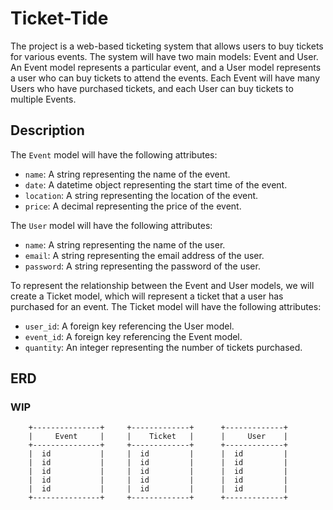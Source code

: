 # Ticket-Tide
The project is a web-based ticketing system that allows users to buy tickets for various events. The system will have two main models: Event and User. An Event model represents a particular event, and a User model represents a user who can buy tickets to attend the events. Each Event will have many Users who have purchased tickets, and each User can buy tickets to multiple Events.

## Description

The ```Event``` model will have the following attributes:

* ```name```: A string representing the name of the event.
* ```date```: A datetime object representing the start time of the event.
* ```location```: A string representing the location of the event.
* ```price```: A decimal representing the price of the event.

The ```User``` model will have the following attributes:

* ```name```: A string representing the name of the user.
* ```email```: A string representing the email address of the user.
* ```password```: A string representing the password of the user.

To represent the relationship between the Event and User models, we will create a Ticket model, which will represent a ticket that a user has purchased for an event. The Ticket model will have the following attributes:

* ```user_id```: A foreign key referencing the User model.
* ```event_id```: A foreign key referencing the Event model.
* ```quantity```: An integer representing the number of tickets purchased.

## ERD
### WIP
```
    +---------------+     +-------------+      +-------------+
    |     Event     |     |    Ticket   |      |     User    |
    +---------------+     +-------------+      +-------------+
    |  id           |     |  id         |      |  id         |
    |  id           |     |  id         |      |  id         |
    |  id           |     |  id         |      |  id         |
    |  id           |     |  id         |      |  id         |
    |  id           |     |  id         |      |  id         |  
    +---------------+     +-------------+      +-------------+
```